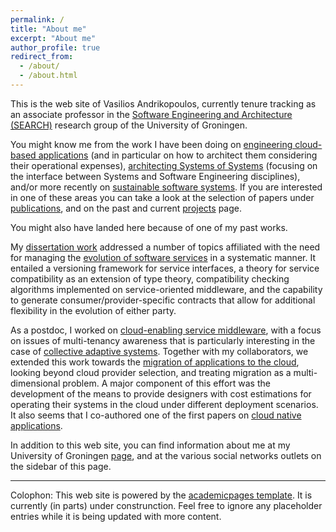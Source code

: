 ```yaml
---
permalink: /
title: "About me"
excerpt: "About me"
author_profile: true
redirect_from: 
  - /about/
  - /about.html
---
```


This is the web site of Vasilios Andrikopoulos, currently tenure tracking as an associate professor in the [Software Engineering and Architecture (SEARCH)](https://search-rug.github.io/) research group of the University of Groningen. 

You might know me from the work I have been doing on [engineering cloud-based applications](/publications/#CBA) (and in particular on how to architect them considering their operational expenses), [architecting Systems of Systems](/publications/#SoSA) (focusing on the interface between Systems and Software Engineering disciplines), and/or more recently on [sustainable software systems](/publications/#Sus). If you are interested in one of these areas you can take a look at the selection of papers under [publications](/publications), and on the past and current [projects](/projects) page. 

You might also have landed here because of one of my past works. 

My [dissertation work](https://ideas.repec.org/p/tiu/tiutis/69e10e27-a949-404d-a018-1f2aecac26c9.html) addressed a number of topics affiliated with the need for managing the [evolution of software services](./publications/#Service_Evolution) in a systematic manner. It entailed a versioning framework for service interfaces, a theory for service compatibility as an extension of type theory, compatibility checking algorithms implemented on service-oriented middleware, and the capability to generate consumer/provider-specific contracts that allow for additional flexibility in the evolution of either party.

As a postdoc, I worked on [cloud-enabling service middleware](/publications/#Service_Middleware), with a focus on issues of multi-tenancy awareness that is particularly interesting in the case of [collective adaptive systems](/publications/#CAS). Together with my collaborators, we extended this work towards the [migration of applications to the cloud](/publications/#Cloud_migration), looking beyond cloud provider selection, and treating migration as a multi-dimensional problem. A major component of this effort was the development of the means to provide designers with cost estimations for operating their systems in the cloud under different deployment scenarios. It also seems that I co-authored one of the first papers on [cloud native applications](http://www.sciencedirect.com/science/article/pii/S0164121217300018).

In addition to this web site, you can find information about me at my University of Groningen [page](http://www.rug.nl/staff/v.andrikopoulos/), and at the various social networks outlets on the sidebar of this page.

***
Colophon: This web site is powered by the [academicpages template](https://github.com/academicpages/academicpages.github.io). It is currently (in parts) under construnction. Feel free to ignore any placeholder entries while it is being updated with more content.


